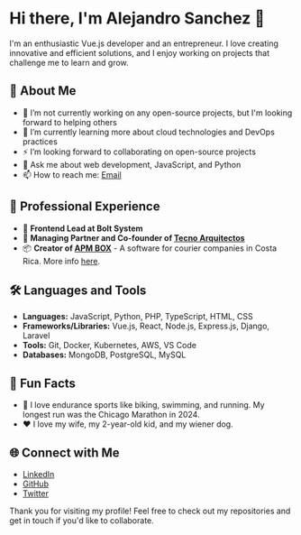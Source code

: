# Hi there, I'm Alejandro Sanchez 👋

I'm an enthusiastic Vue.js developer and an entrepreneur. I love creating innovative and efficient solutions, and I enjoy working on projects that challenge me to learn and grow.

## 🚀 About Me

- 🔭 I’m not currently working on any open-source projects, but I'm looking forward to helping others
- 🌱 I’m currently learning more about cloud technologies and DevOps practices
- ⚡ I’m looking forward to collaborating on open-source projects
- 💬 Ask me about web development, JavaScript, and Python
- 📫 How to reach me: [Email](mailto:rasso92@gmail.com)

## 🏢 Professional Experience

- 💼 **Frontend Lead at Bolt System**
- 🚀 **Managing Partner and Co-founder of [Tecno Arquitectos](https://www.tecnoarquitectoscr.com)**
- 📦 **Creator of [APM BOX](https://www.tecnoarquitectoscr.com/apm-box)** - A software for courier companies in Costa Rica. More info [here](https://www.tecnoarquitectoscr.com/apm-box).

## 🛠️ Languages and Tools

- **Languages:** JavaScript, Python, PHP, TypeScript, HTML, CSS
- **Frameworks/Libraries:** Vue.js, React, Node.js, Express.js, Django, Laravel
- **Tools:** Git, Docker, Kubernetes, AWS, VS Code
- **Databases:** MongoDB, PostgreSQL, MySQL

## 🌟 Fun Facts

- 💪 I love endurance sports like biking, swimming, and running. My longest run was the Chicago Marathon in 2024.
- ❤️ I love my wife, my 2-year-old kid, and my wiener dog.

## 🌐 Connect with Me

- [LinkedIn](https://www.linkedin.com/in/asanchez19)
- [GitHub](https://github.com/asanchez19)
- [Twitter](https://twitter.com/asanchez19)

Thank you for visiting my profile! Feel free to check out my repositories and get in touch if you'd like to collaborate.
``` ▋
